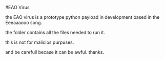 #EAO Virus

the EAO virus is a prototype python payload in development based in the Eeeaaaooo song.


the folder contains all the files needed to run it.


this is not for malicios purpuses.

and be carefull becase it can be awful.
thanks.
